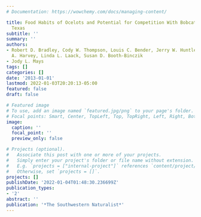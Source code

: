 ```yaml
---
# Documentation: https://wowchemy.com/docs/managing-content/

title: Food Habits of Ocelots and Potential for Competition With Bobcats In Southern
  Texas
subtitle: ''
summary: ''
authors:
- Robert D. Bradley, Cody W. Thompson, Louis C. Bender, Jerry W. Huntley, Johanna
  A. Harvey, Linda L. Laack, Susan D. Booth-Binczik
- Jody L. Mays
tags: []
categories: []
date: '2013-01-01'
lastmod: 2022-01-03T20:20:13-05:00
featured: false
draft: false

# Featured image
# To use, add an image named `featured.jpg/png` to your page's folder.
# Focal points: Smart, Center, TopLeft, Top, TopRight, Left, Right, BottomLeft, Bottom, BottomRight.
image:
  caption: ''
  focal_point: ''
  preview_only: false

# Projects (optional).
#   Associate this post with one or more of your projects.
#   Simply enter your project's folder or file name without extension.
#   E.g. `projects = ["internal-project"]` references `content/project/deep-learning/index.md`.
#   Otherwise, set `projects = []`.
projects: []
publishDate: '2022-01-04T01:48:30.236699Z'
publication_types:
- '2'
abstract: ''
publication: '*The Southwestern Naturalist*'
---
```

